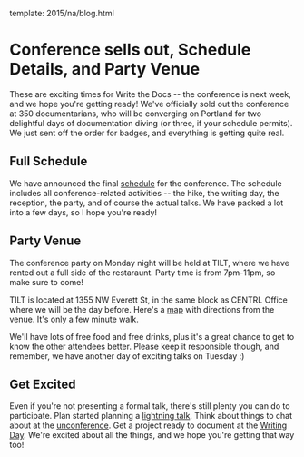 template: 2015/na/blog.html

Conference sells out, Schedule Details, and Party Venue
=======================================================

These are exciting times for Write the Docs -- 
the conference is next week, and we hope you're getting ready!
We've officially sold out the conference at 350 documentarians,
who will be converging on Portland for two delightful days of documentation diving
(or three, if your schedule permits).
We just sent off the order for badges,
and everything is getting quite real.

Full Schedule
--------------

We have announced the final [schedule](http://www.writethedocs.org/conf/na/2015/schedule/) for the conference. 
The schedule includes all conference-related activities -- 
the hike, the writing day, the reception, the party, and of course the actual talks.
We have packed a lot into a few days,
so I hope you're ready!

Party Venue
-----------

The conference party on Monday night will be held at TILT,
where we have rented out a full side of the restaraunt.
Party time is from 7pm-11pm, so make sure to come!

TILT is located at 1355 NW Everett St,
in the same block as CENTRL Office where we will be the day before.
Here's a [map](https://goo.gl/maps/ZoKCP) with directions from the venue.
It's only a few minute walk.

We'll have lots of free food and free drinks,
plus it's a great chance to get to know the other attendees better.
Please keep it responsible though, and remember,
we have another day of exciting talks on Tuesday :)

Get Excited
-----------

Even if you're not presenting a formal talk, there's still plenty you
can do to participate.
Plan started planning a [lightning talk](lightning-talks).
Think about things to chat about at the [unconference](unconference).
Get a project ready to document at the [Writing Day](writing-day).
We're excited about all the things, and we hope you're getting that way too!
